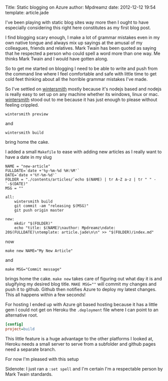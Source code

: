 Title: Static blogging on Azure
author: Mpdreamz
date: 2012-12-12 19:54
template: article.jade

I've been playing with static blog sites way more then I ought to have especially considering this right here constitutes as my first blog post.

I find blogging scary enough, I make a lot of grammar mistakes even in my own native tongue and always mix up sayings at the amusal of my colleagues, friends and relatives. 
Mark Twain has been quoted as saying that he respected a person who could spell a word more than one way. Me thinks Mark Twain and I would have gotten along.

So to get me started on blogging I need to be able to write and push from the command line where I feel comfortable and safe with little time to get cold feet thinking about all the horrible grammar mistakes I've made. 

So I've settled on [wintersmith](http://jnordberg.github.com/wintersmith/) mostly because it's nodejs based and nodejs is really easy to set up on any machine whether its windows, linux or mac. [wintersmith](http://jnordberg.github.com/wintersmith/) stood out to me because it has just enough to please without feeling crippled. 

	wintersmith preview

and

    
	wintersmith build

bring home the cake. 

I added a small `Makefile` to ease with adding new articles as I really want to have a date in my slug


	NAME = "new-article"
	FULLDATE=`date +'%y-%m-%d %H:%M'`
	DATE=`date +'%Y-%m-%d'`
	FOLDER = "./contents/articles/`echo $(NAME) | tr A-Z a-z | tr " " -`-$(DATE)"
	MSG = ""

	all:
		wintersmith build 
		git commit -am "releasing $(MSG)"
		git push origin master

	new:
		mkdir "$(FOLDER)"
		echo "title: $(NAME)\nauthor: Mpdreamz\ndate: 20$(FULLDATE)\ntemplate: article.jade\n\n" >> "$(FOLDER)/index.md"

now 

	make new NAME="My New Article"

and 

	make MSG="Commit message" 

brings home the cake. `make new` takes care of figuring out what day it is and slugifying my desired blog title.
`MAKE MSG=""` will commit my changes and push it to github. Github then notifies Azure to deploy my latest changes. This all happens within a few seconds!


For hosting I ended up with Azure git based hosting because it has a little gem I could not get on Heroku
the `.deployment` file where I can point to an alternative root. 

```ini
[config]
project=build
```

This little feature is a huge advantage to the other platforms I looked at, Heroku needs a small server to serve from a subfolder and github pages need a separate branch.

For now I'm pleased with this setup

Sidenote: I just ran a `:set spell` and I'm certain I'm a respectable person by Mark Twain standards. 
